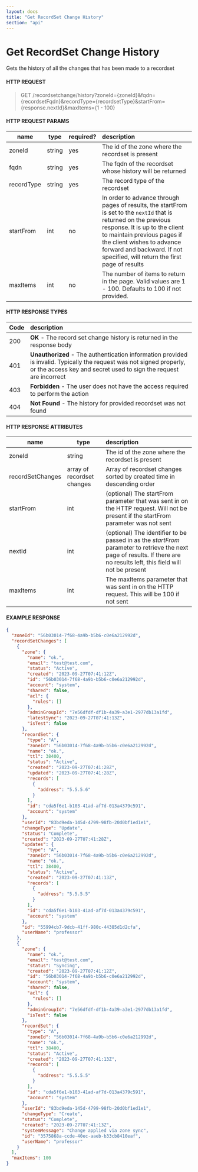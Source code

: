 ```yaml
---
layout: docs
title: "Get RecordSet Change History"
section: "api"
---
```


# Get RecordSet Change History

Gets the history of all the changes that has been made to a recordset

#### HTTP REQUEST

> GET /recordsetchange/history?zoneId={zoneId}&fqdn={recordsetFqdn}&recordType={recordsetType}&startFrom={response.nextId}&maxItems={1 - 100}

#### HTTP REQUEST PARAMS

name          | type          | required?   | description |
 ------------ | ------------- | ----------- | :---------- |
zoneId        | string        | yes         | The id of the zone where the recordset is present |
fqdn          | string        | yes         | The fqdn of the recordset whose history will be returned |
recordType    | string        | yes         | The record type of the recordset |
startFrom     | int           | no          | In order to advance through pages of results, the startFrom is set to the `nextId` that is returned on the previous response.  It is up to the client to maintain previous pages if the client wishes to advance forward and backward.   If not specified, will return the first page of results |
maxItems      | int           | no          | The number of items to return in the page.  Valid values are 1 - 100. Defaults to 100 if not provided. |

#### HTTP RESPONSE TYPES

Code          | description |
 ------------ | :---------- |
200           | **OK** - The record set change history is returned in the response body
401           | **Unauthorized** - The authentication information provided is invalid.  Typically the request was not signed properly, or the access key and secret used to sign the request are incorrect |
403           | **Forbidden** - The user does not have the access required to perform the action |
404           | **Not Found** - The history for provided recordset was not found |

#### HTTP RESPONSE ATTRIBUTES

name                 | type          | description |
 ------------------- | ------------- | :---------- |
zoneId               | string        | The id of the zone where the recordset is present |
recordSetChanges     | array of recordset changes | Array of recordset changes sorted by created time in descending order |
startFrom            | int           | (optional) The startFrom parameter that was sent in on the HTTP request.  Will not be present if the startFrom parameter was not sent |
nextId               | int           | (optional) The identifier to be passed in as the *startFrom* parameter to retrieve the next page of results.  If there are no results left, this field will not be present |
maxItems             | int           | The maxItems parameter that was sent in on the HTTP request.  This will be 100 if not sent |

#### EXAMPLE RESPONSE

```json
{
  "zoneId": "56b03014-7f68-4a9b-b5b6-c0e6a212992d",
  "recordSetChanges": [
    {
      "zone": {
        "name": "ok.",
        "email": "test@test.com",
        "status": "Active",
        "created": "2023-09-27T07:41:12Z",
        "id": "56b03014-7f68-4a9b-b5b6-c0e6a212992d",
        "account": "system",
        "shared": false,
        "acl": {
          "rules": []
        },
        "adminGroupId": "7e56dfdf-df1b-4a39-a3e1-2977db13a1fd",
        "latestSync": "2023-09-27T07:41:13Z",
        "isTest": false
      },
      "recordSet": {
        "type": "A",
        "zoneId": "56b03014-7f68-4a9b-b5b6-c0e6a212992d",
        "name": "ok.",
        "ttl": 38400,
        "status": "Active",
        "created": "2023-09-27T07:41:28Z",
        "updated": "2023-09-27T07:41:28Z",
        "records": [
          {
            "address": "5.5.5.6"
          }
        ],
        "id": "cda5f6e1-b103-41ad-af7d-013a4379c591",
        "account": "system"
      },
      "userId": "83bd9eda-145d-4799-98fb-20d0bf1ed1e1",
      "changeType": "Update",
      "status": "Complete",
      "created": "2023-09-27T07:41:28Z",
      "updates": {
        "type": "A",
        "zoneId": "56b03014-7f68-4a9b-b5b6-c0e6a212992d",
        "name": "ok.",
        "ttl": 38400,
        "status": "Active",
        "created": "2023-09-27T07:41:13Z",
        "records": [
          {
            "address": "5.5.5.5"
          }
        ],
        "id": "cda5f6e1-b103-41ad-af7d-013a4379c591",
        "account": "system"
      },
      "id": "55994cb7-9dcb-41ff-980c-44385d1d2cfa",
      "userName": "professor"
    },
    {
      "zone": {
        "name": "ok.",
        "email": "test@test.com",
        "status": "Syncing",
        "created": "2023-09-27T07:41:12Z",
        "id": "56b03014-7f68-4a9b-b5b6-c0e6a212992d",
        "account": "system",
        "shared": false,
        "acl": {
          "rules": []
        },
        "adminGroupId": "7e56dfdf-df1b-4a39-a3e1-2977db13a1fd",
        "isTest": false
      },
      "recordSet": {
        "type": "A",
        "zoneId": "56b03014-7f68-4a9b-b5b6-c0e6a212992d",
        "name": "ok.",
        "ttl": 38400,
        "status": "Active",
        "created": "2023-09-27T07:41:13Z",
        "records": [
          {
            "address": "5.5.5.5"
          }
        ],
        "id": "cda5f6e1-b103-41ad-af7d-013a4379c591",
        "account": "system"
      },
      "userId": "83bd9eda-145d-4799-98fb-20d0bf1ed1e1",
      "changeType": "Create",
      "status": "Complete",
      "created": "2023-09-27T07:41:13Z",
      "systemMessage": "Change applied via zone sync",
      "id": "3575868a-ccde-40ec-aaeb-b33cb8410eaf",
      "userName": "professor"
    }
  ],
  "maxItems": 100
}
```
